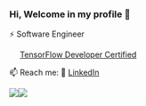 ### Hi, Welcome in my profile 👋

⚡ Software Engineer

<img align="top" src="https://api.accredible.com/v1/frontend/credential_website_embed_image/badge/21305037" height="15px"/>  <a href="https://www.credential.net/10b55b26-1fe7-45c1-9788-d2b6c6768bff#gs.fc1z2q" target="_blank">TensorFlow Developer Certified</a>

📫 Reach me: 🤙 [LinkedIn](https://www.linkedin.com/in/fahmijabbar/)

<img align="center" src="https://github-readme-stats.vercel.app/api?username=aemiralfath&show_icons=true&include_all_commits=true&theme=tokyonight&hide=issues" /><img align="center" src="https://github-readme-stats.vercel.app/api/top-langs/?username=aemiralfath&layout=compact&theme=tokyonight" />

<!--
**aemiralfath/aemiralfath** is a ✨ _special_ ✨ repository because its `README.md` (this file) appears on your GitHub profile.

Here are some ideas to get you started:

- 🔭 I’m currently working on ...
- 🌱 I’m currently learning ...
- 👯 I’m looking to collaborate on ...
- 🤔 I’m looking for help with ...
- 💬 Ask me about ...
- 📫 How to reach me: ...
- 😄 Pronouns: ...
- ⚡ Fun fact: ...
-->
